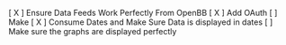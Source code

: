 [ X ] Ensure Data Feeds Work Perfectly From OpenBB
[ X ] Add OAuth
[ ] Make
[ X ] Consume Dates and Make Sure Data is displayed in dates
[ ] Make sure the graphs are displayed perfectly